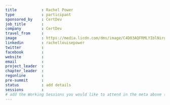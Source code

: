 ```yaml
---
title           : Rachel Power
type            : participant
sponsored_by    : CertDev
job_title       :
company         : CertDev
travel_from     :
image           : https://media.licdn.com/dms/image/C4D03AQFRMLYIblNirg/profile-displayphoto-shrink_800_800/0?e=1531958400&v=beta&t=Pe5NdVUdO_A_emOVAXZqJFhV1BD-Fgb9wT5uXR7cWlM
linkedin        : rachellouisepower
twitter         :
facebook        :
website         :
email           :
project_leader  :
chapter_leader  :
regonline       :
pre-summit      :
status          : add details
sessions        :
# add the Working Sessions you would like to attend in the meta above (use the session's title) e.g. sessions (one per line): -Security Playbooks Diagrams -Hackathon Daily Sessions
---
```


<!-- put more details about participant here -->
